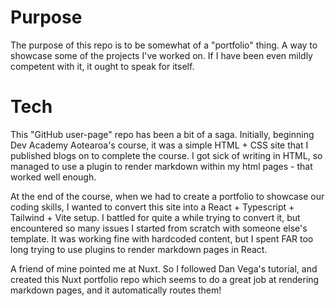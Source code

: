 # Purpose
The purpose of this repo is to be somewhat of a "portfolio" thing. A way to showcase some of the projects I've worked on. If I have been even mildly competent with it, it ought to speak for itself.

# Tech
This "GitHub user-page" repo has been a bit of a saga.  Initially, beginning Dev Academy Aotearoa's course, it was a simple HTML + CSS site that I published blogs on to complete the course. I got sick of writing in HTML, so managed to use a plugin to render markdown within my html pages - that worked well enough.

At the end of the course, when we had to create a portfolio to showcase our coding skills, I wanted to convert this site into a React + Typescript + Tailwind + Vite setup. I battled for quite a while trying to convert it, but encountered so many issues I started from scratch with someone else's template. It was working fine with hardcoded content, but I spent FAR too long trying to use plugins to render markdown pages in React.

A friend of mine pointed me at Nuxt. So I followed Dan Vega's tutorial, and created this Nuxt portfolio repo which seems to do a great job at rendering markdown pages, and it automatically routes them!
